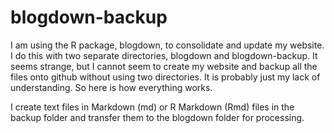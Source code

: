 # blogdown-backup

I am using the R package, blogdown, to consolidate
and update my website. I do this with two separate
directories, blogdown and blogdown-backup. It seems
strange, but I cannot seem to create my website and
backup all the files onto github without using two
directories. It is probably just my lack of
understanding. So here is how everything works.

I create text files in Markdown (md) or R Markdown
(Rmd) files in the backup folder and transfer them 
to the blogdown folder for processing.